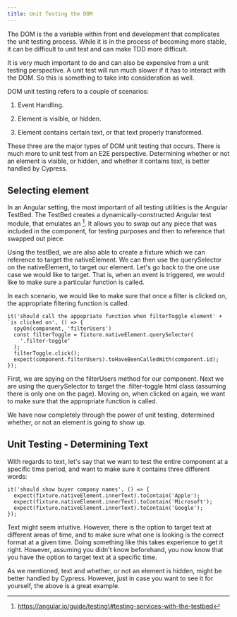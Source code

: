 ```yaml
---
title: Unit Testing the DOM
---
```


The DOM is the a variable within front end development that complicates
the unit testing process. While it is in the process of becoming more
stable, it can be difficult to unit test and can make TDD more
difficult.

It is very much important to do and can also be expensive from a unit
testing perspective. A unit test will run much slower if it has to
interact with the DOM. So this is something to take into consideration
as well.

DOM unit testing refers to a couple of scenarios:

1.  Event Handling.

2.  Element is visible, or hidden.

3.  Element contains certain text, or that text properly transformed.

These three are the major types of DOM unit testing that occurs. There
is much more to unit test from an E2E perspective. Determining whether
or not an element is visible, or hidden, and whether it contains text,
is better handled by Cypress.

 Selecting element 
------------------

In an Angular setting, the most important of all testing utilities is
the Angular TestBed. The TestBed creates a dynamically-constructed
Angular test module, that emulates an [^1]. It allows you to swap out
any piece that was included in the component, for testing purposes and
then to reference that swapped out piece.

Using the testBed, we are also able to create a fixture which we can
reference to target the nativeElement. We can then use the querySelector
on the nativeElement, to target our element. Let's go back to the one
use case we would like to target. That is, when an event is triggered,
we would like to make sure a particular function is called.

In each scenario, we would like to make sure that once a filter is
clicked on, the appropriate filtering function is called.

    it('should call the appopriate function when filterToggle element' +
    `is clicked on', () => {
      spyOn(component, 'filterUsers')
      const filterToggle = fixture.nativeElement.querySelector(
        '.filter-toggle'
      );
      filterToggle.click();
      expect(component.filterUsers).toHaveBeenCalledWith(component.id);
    });

First, we are spying on the filterUsers method for our component. Next
we are using the querySelector to target the .filter-toggle html class
(assuming there is only one on the page). Moving on, when clicked on
again, we want to make sure that the appropriate function is called.

We have now completely through the power of unit testing, determined
whether, or not an element is going to show up.

 Unit Testing - Determining Text 
--------------------------------

With regards to text, let's say that we want to test the entire
component at a specific time period, and want to make sure it contains
three different words:

    it('should show buyer company names', () => {
      expect(fixture.nativeElement.innerText).toContain('Apple');
      expect(fixture.nativeElement.innerText).toContain('Microsoft');
      expect(fixture.nativeElement.innerText).toContain('Google');
    });

Text might seem intuitive. However, there is the option to target text
at different areas of time, and to make sure what one is looking is the
correct format at a given time. Doing something like this takes
experience to get it right. However, assuming you didn't know
beforehand, you now know that you have the option to target text at a
specific time.

As we mentioned, text and whether, or not an element is hidden, might be
better handled by Cypress. However, just in case you want to see it for
yourself, the above is a great example.

[^1]: https://angular.io/guide/testing\#testing-services-with-the-testbed
